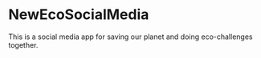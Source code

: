 # NewEcoSocialMedia
This is a social media app for saving our planet and doing eco-challenges together. 
